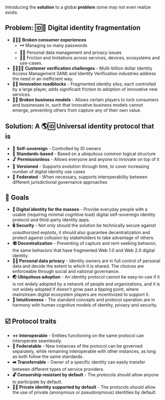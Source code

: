 Introducing the **solution** to a global **problem** some may not even realize exists.

## Problem: 🆔🧩 **Digital identity fragmentation**

- 🙍‍♀️🧩 **Broken consumer experiences**
  - 🗝 Managing so many passwords
  - 🦸‍♀️ Personal data management and privacy issues
  - 🤦‍♀️ Friction and limitations across services, devices, ecosystems and use-cases.
- 🏢🙍‍♀️✅ **Customer verification challenges** - Multi-billion dollar Identity Access Management (IAM) and Identity Verification industries address the need in an inefficient way.
- 📱🧪 **Innovation roadblocks** - Fragmented identity silos, each controlled by a large player, adds significant friction to adoption of innovative new services.
- 🏢🧩 **Broken business models** - Allows certain players to lock consumers and businesses in, such that innovative business models cannot emerge, preventing others from capture any of their own value.

## Solution: A 🌎🆔 **Universal identity protocol** that is

- 🤳 **Self-sovereign** - Controlled by ID owners
- 📜 **Standards-based** - Based on a ubiquitous  common logical structure
- 🔓 **Permissionless** - Allows everyone and anyone to innovate on top of it
- 🔢 **Versioned** - Supports evolution through time, to cover increasing number of digital identity use cases
- 🔗 **Federated** - When necessary, supports interoperability between different jurisdictional governance approaches

## 🎯 Goals

- **👥 Digital identity for the masses** - Provide everyday people with a usable (requiring minimal cognitive load) digital self-sovereign identity protocol and third-party identity apps.
- **🔒 Security** - Not only should the solution be technically secure against unauthorized exploits, it should also guarantee decentralization and protect against collusion by stakeholders to take advantage of others.
- **🕸 Decentralization** - Preventing of capture and rent-seeking behavior, the same behaviors that have fragmented Web 1.0 and Web 2.0 digital identity.
- **🦸‍♀️ Personal data privacy** - Identity owners are in full control of personal data and decide the extent to which it is shared. The choices are enforceable through social and national governance.
- **🌏 Ubiquitous adoption** - An identity protocol cannot be easy-to-use if it is not widely adopted by a network of people and organizations, and it is not widely adopted if doesn't grow past a tipping point, where mainstream digital ecosystem players are incentivized to support it.
- **🧠 Intuitiveness** - The standard concepts and protocol operation are in harmony with human cognitive models of identity, privacy and security.

## ☑️ Protocol traits

- **↔️ Interoperable** - Entities functioning on the same protocol can interoperate seamlessly.
- **🔗 Federatable** - New instances of the protocol can be governed separately, while remaining interoperable with other instances, as long as both follow the same standards.
- **➡️ Transferrable** - Owner of a specific identity can easily transfer between different types of service providers.
- **🔓 Censorship resistant by default** - The protocols should allow anyone to participate by default.
- **🦸‍♂️ Private identity supported by default** - The protocols should allow the use of private (anonymous or pseudonymous) identities by default.
